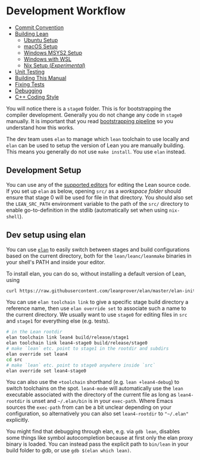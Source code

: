 # Development Workflow
- [Commit Convention](./commit_convention.md)
- [Building Lean](../make/index.md)
  - [Ubuntu Setup](../make/ubuntu-16.04.md)
  - [macOS Setup](../make/osx-10.9.md)
  - [Windows MSYS2 Setup](../make/msys2.md)
  - [Windows with WSL](../make/wsl.md)
  - [Nix Setup (*Experimental*)](../make/nix.md)
- [Unit Testing](./testing.md)
- [Building This Manual](./mdbook.md)
- [Fixing Tests](./fixing_tests.md)
- [Debugging](./debugging.md)
- [C++ Coding Style](./dev/cpp_coding_style.md)

You will notice there is a `stage0` folder. This is for bootstrapping
the compiler development.  Generally you do not change any code in
`stage0` manually.  It is important that you read [bootstrapping
pipeline](bootstrap.md) so you understand how this works.

The dev team uses `elan` to manage which `lean` toolchain to use
locally and `elan` can be used to setup the version of Lean you are
manually building.  This means you generally do not use `make
install`. You use `elan` instead.

## Development Setup

You can use any of the [supported editors](../setup.md) for editing
the Lean source code. If you set up `elan` as below, opening `src/` as
a *workspace folder* should ensure that stage 0 will be used for file
in that directory. You should also set the `LEAN_SRC_PATH` environment
variable to the path of the `src/` directory to enable
go-to-definition in the stdlib (automatically set when using
`nix-shell`).

## Dev setup using elan

You can use [`elan`](https://github.com/leanprover/elan) to easily
switch between stages and build configurations based on the current
directory, both for the `lean/leanc/leanmake` binaries in your shell's
PATH and inside your editor.

To install elan, you can do so, without installing a default version of Lean, using
```bash
curl https://raw.githubusercontent.com/leanprover/elan/master/elan-init.sh -sSf | sh -s -- --default-toolchain none
```
You can use `elan toolchain link` to give a specific stage build
directory a reference name, then use `elan override set` to associate
such a name to the current directory. We usually want to use `stage0`
for editing files in `src` and `stage1` for everything else (e.g.
tests).
```bash
# in the Lean rootdir
elan toolchain link lean4 build/release/stage1
elan toolchain link lean4-stage0 build/release/stage0
# make `lean` etc. point to stage1 in the rootdir and subdirs
elan override set lean4
cd src
# make `lean` etc. point to stage0 anywhere inside `src`
elan override set lean4-stage0
```
You can also use the `+toolchain` shorthand (e.g. `lean +lean4-debug`) to switch
toolchains on the spot. `lean4-mode` will automatically use the `lean` executable
associated with the directory of the current file as long as `lean4-rootdir` is
unset and `~/.elan/bin` is in your `exec-path`. Where Emacs sources the
`exec-path` from can be a bit unclear depending on your configuration, so
alternatively you can also set `lean4-rootdir` to `"~/.elan"` explicitly.

You might find that debugging through elan, e.g. via `gdb lean`, disables some
things like symbol autocompletion because at first only the elan proxy binary
is loaded. You can instead pass the explicit path to `bin/lean` in your build
folder to gdb, or use `gdb $(elan which lean)`.
